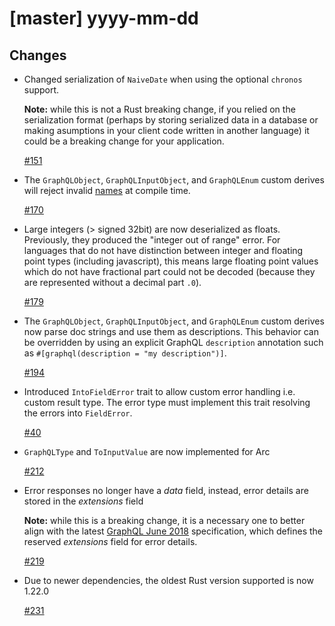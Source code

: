 # [master] yyyy-mm-dd

## Changes

* Changed serialization of `NaiveDate` when using the optional `chronos` support.

  **Note:** while this is not a Rust breaking change, if you relied on the serialization format (perhaps by storing serialized data in a database or making asumptions in your client code written in another language) it could be a breaking change for your application.

  [#151](https://github.com/graphql-rust/juniper/pull/151)

* The `GraphQLObject`, `GraphQLInputObject`, and `GraphQLEnum` custom derives will reject
  invalid [names](http://facebook.github.io/graphql/October2016/#Name) at compile time.

  [#170](https://github.com/graphql-rust/juniper/pull/170)

* Large integers (> signed 32bit) are now deserialized as floats. Previously,
  they produced the "integer out of range" error. For languages that do not
  have distinction between integer and floating point types (including
  javascript), this means large floating point values which do not have
  fractional part could not be decoded (because they are represented without
  a decimal part `.0`).

  [#179](https://github.com/graphql-rust/juniper/pull/179)

* The `GraphQLObject`, `GraphQLInputObject`, and `GraphQLEnum` custom derives
  now parse doc strings and use them as descriptions. This behavior can be
  overridden by using an explicit GraphQL `description` annotation such as
  `#[graphql(description = "my description")]`.

  [#194](https://github.com/graphql-rust/juniper/issues/194)

* Introduced `IntoFieldError` trait to allow custom error handling
  i.e. custom result type. The error type must implement this trait resolving
  the errors into `FieldError`.

  [#40](https://github.com/graphql-rust/juniper/issues/40)
  
* `GraphQLType` and `ToInputValue` are now implemented for Arc<T>

  [#212](https://github.com/graphql-rust/juniper/pull/212)

* Error responses no longer have a *data* field, instead, error details are stored in the *extensions* field

  **Note:** while this is a breaking change, it is a necessary one to better align with the latest [GraphQL June 2018](https://facebook.github.io/graphql/June2018/#sec-Errors) specification, which defines the reserved *extensions* field for error details.  

  [#219](https://github.com/graphql-rust/juniper/pull/219)

* Due to newer dependencies, the oldest Rust version supported is now 1.22.0

  [#231](https://github.com/graphql-rust/juniper/pull/231)
